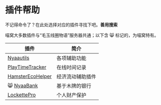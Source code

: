 # 插件帮助

不记得命令了？在此处选择对应的插件寻找下吧。**善用搜索**

喵窝大多数插件与“毛玉线圈物语”服务器共通；以下含 :smile_cat: 标记的，为喵窝特有。

|插件|简介|
|--|--|
|[Nyaautils](tutorial/plugins/nyaautils.md)|各项辅助功能|
|[PlayTimeTracker](tutorial/plugins/playtimetracker.md)|在线时间记录|
|[HamsterEcoHelper](tutorial/plugins/hamsterecohelper.md)|经济流动辅助插件|
|:smile_cat: [NyaaBank](tutorial/plugins/nyaabank-instructions)|基于木牌的银行|
|[LockettePro](tutorial/plugins/lockettepro)|个人财产保护|